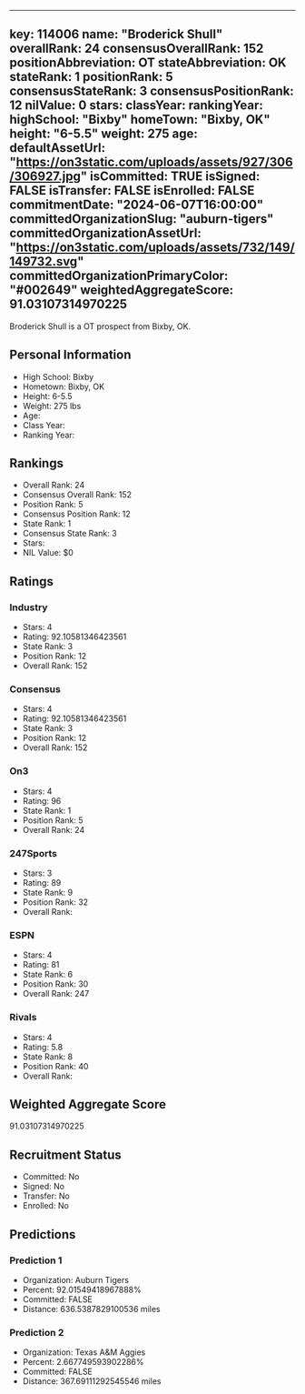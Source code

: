 ---
  key: 114006
  name: "Broderick Shull"
  overallRank: 24
  consensusOverallRank: 152
  positionAbbreviation: OT
  stateAbbreviation: OK
  stateRank: 1
  positionRank: 5
  consensusStateRank: 3
  consensusPositionRank: 12
  nilValue: 0
  stars: 
  classYear: 
  rankingYear: 
  highSchool: "Bixby"
  homeTown: "Bixby, OK"
  height: "6-5.5"
  weight: 275
  age: 
  defaultAssetUrl: "https://on3static.com/uploads/assets/927/306/306927.jpg"
  isCommitted: TRUE
  isSigned: FALSE
  isTransfer: FALSE
  isEnrolled: FALSE
  commitmentDate: "2024-06-07T16:00:00"
  committedOrganizationSlug: "auburn-tigers"
  committedOrganizationAssetUrl: "https://on3static.com/uploads/assets/732/149/149732.svg"
  committedOrganizationPrimaryColor: "#002649"
  weightedAggregateScore: 91.03107314970225
  ---
  
  Broderick Shull is a OT prospect from Bixby, OK.
  
  ## Personal Information
  - High School: Bixby
  - Hometown: Bixby, OK
  - Height: 6-5.5
  - Weight: 275 lbs
  - Age: 
  - Class Year: 
  - Ranking Year: 
  
  ## Rankings
  - Overall Rank: 24
  - Consensus Overall Rank: 152
  - Position Rank: 5
  - Consensus Position Rank: 12
  - State Rank: 1
  - Consensus State Rank: 3
  - Stars: 
  - NIL Value: $0
  
  ## Ratings
  
  ### Industry
  - Stars: 4
  - Rating: 92.10581346423561
  - State Rank: 3
  - Position Rank: 12
  - Overall Rank: 152
  
  ### Consensus
  - Stars: 4
  - Rating: 92.10581346423561
  - State Rank: 3
  - Position Rank: 12
  - Overall Rank: 152
  
  ### On3
  - Stars: 4
  - Rating: 96
  - State Rank: 1
  - Position Rank: 5
  - Overall Rank: 24
  
  ### 247Sports
  - Stars: 3
  - Rating: 89
  - State Rank: 9
  - Position Rank: 32
  - Overall Rank: 
  
  ### ESPN
  - Stars: 4
  - Rating: 81
  - State Rank: 6
  - Position Rank: 30
  - Overall Rank: 247
  
  ### Rivals
  - Stars: 4
  - Rating: 5.8
  - State Rank: 8
  - Position Rank: 40
  - Overall Rank: 
  
  ## Weighted Aggregate Score
  91.03107314970225
  
  ## Recruitment Status
  - Committed: No
  - Signed: No
  - Transfer: No
  - Enrolled: No
  
  
  
  ## Predictions
  
  ### Prediction 1
  - Organization: Auburn Tigers
  - Percent: 92.01549418967888%
  - Committed: FALSE
  - Distance: 636.5387829100536 miles
  
  ### Prediction 2
  - Organization: Texas A&M Aggies
  - Percent: 2.667749593902286%
  - Committed: FALSE
  - Distance: 367.69111292545546 miles
  